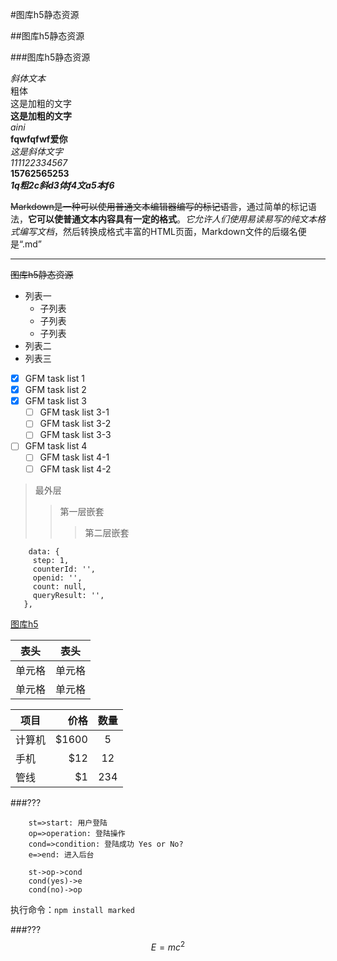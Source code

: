 #图库h5静态资源  

##图库h5静态资源  

###图库h5静态资源  

*斜体文本*  
<font face="STCAIYUN">粗体</font>  
这是加粗的文字  
**这是加粗的文字**  
*aini*  
**fqwfqfwf爱你**  
*这是斜体文字*  
*111122334567*  
**15762565253**  
***1q粗2c斜d3体f4文a5本f6***  

~~Markdown是一种可以使用普通文本编辑器编写的标记语言~~，通过简单的标记语法，**它可以使普通文本内容具有一定的格式**。*它允许人们使用易读易写的纯文本格式编写文档*，然后转换成格式丰富的HTML页面，Markdown文件的后缀名便是“.md”


***
~~图库h5静态资源~~  

- 列表一
    + 子列表
    + 子列表
    + 子列表
- 列表二
- 列表三 
- [x] GFM task list 1
- [x] GFM task list 2
- [x] GFM task list 3
    - [ ] GFM task list 3-1
    - [ ] GFM task list 3-2
    - [ ] GFM task list 3-3
- [ ] GFM task list 4
    - [ ] GFM task list 4-1
    - [ ] GFM task list 4-2

> 最外层
> > 第一层嵌套
> > > 第二层嵌套  

```
    data: {
     step: 1,
     counterId: '',
     openid: '',
     count: null,
     queryResult: '',
   },  
```   
[图库h5](http://tu0.heiguang.com/m)  

|  表头   | 表头  |  
| -----  | :---: |  
| 单元格  | 单元格 |  
| 单元格  | 单元格 |  
    
| 项目        | 价格   |  数量  |
| --------   | -----:  | :----:  |
| 计算机      | $1600   |   5     |
| 手机        |   $12   |   12   |
| 管线        |    $1    |  234  |
   
###???
```flow  
    st=>start: 用户登陆
    op=>operation: 登陆操作
    cond=>condition: 登陆成功 Yes or No?
    e=>end: 进入后台
    
    st->op->cond
    cond(yes)->e
    cond(no)->op
```

执行命令：`npm install marked`

###???
$$  
    E=mc^2  
$$
